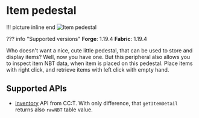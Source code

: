 # Item pedestal

!!! picture inline end
    ![Item pedestal](item_pedestal.png)

??? info "Supported versions"
    **Forge**: 1.19.4
    **Fabric**: 1.19.4

Who doesn't want a nice, cute little pedestal, that can be used to store and display items? Well, now you have one. But this peripheral also allows you to inspect item NBT data, when item is placed on this pedestal. Place items with right click, and retrieve items with left click with empty hand.

## Supported APIs

- [inventory](https://tweaked.cc/generic_peripheral/inventory.html) API from CC:T. With only difference, that `getItemDetail` returns also `rawNBT` table value.